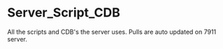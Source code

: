 # Server_Script_CDB
All the scripts and CDB's the server uses. Pulls are auto updated on 7911 server.
